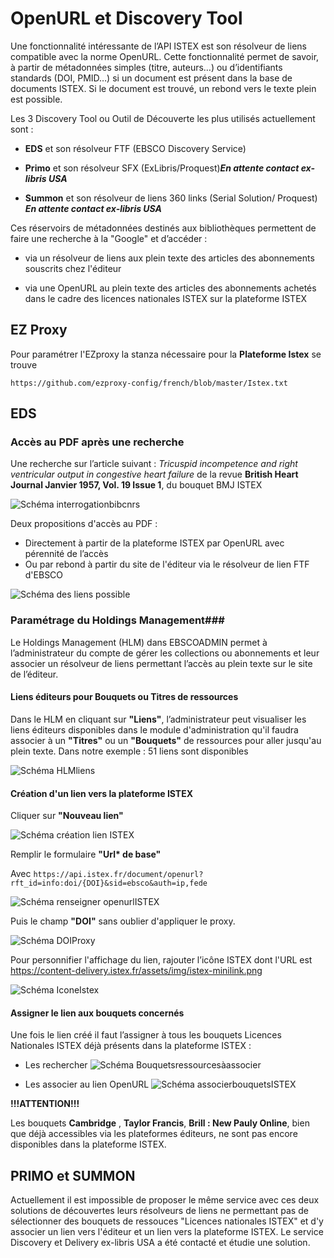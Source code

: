 ﻿
# OpenURL et Discovery Tool #

Une fonctionnalité intéressante de l’API ISTEX est son résolveur de liens compatible avec la norme OpenURL. Cette fonctionnalité permet de savoir, à partir de métadonnées simples (titre, auteurs…) ou d’identifiants standards (DOI, PMID…) si un document est présent dans la base de documents ISTEX. Si le document est trouvé, un rebond vers le texte plein est possible.

Les 3  Discovery Tool ou Outil de Découverte les plus utilisés actuellement sont :

- **EDS** et son résolveur FTF (EBSCO Discovery Service)

- **Primo** et son résolveur SFX (ExLibris/Proquest)_***En attente contact ex-libris USA***_

- **Summon** et son résolveur de liens 360 links (Serial Solution/ Proquest) _***En attente contact ex-libris USA***_ 



Ces réservoirs de métadonnées destinés aux bibliothèques permettent de faire une recherche à la "Google" et d’accéder :

- via un résolveur de liens aux plein texte des articles des abonnements souscrits chez l'éditeur


- via une OpenURL au plein texte des articles des abonnements achetés dans le cadre des licences nationales ISTEX sur la plateforme ISTEX


## EZ Proxy 


Pour paramétrer l'EZproxy la stanza nécessaire pour la **Plateforme Istex** se trouve


`https://github.com/ezproxy-config/french/blob/master/Istex.txt`


## EDS ##

### Accès au PDF après une recherche ###

Une recherche sur l’article suivant : *Tricuspid incompetence and right ventricular output in congestive heart failure*  de la revue **British Heart Journal  Janvier 1957, Vol. 19 Issue 1**,  du bouquet BMJ ISTEX

![Schéma interrogationbibcnrs](img/recherchebibcnrs.png)

Deux propositions d'accès au PDF : 

- Directement à partir de la plateforme ISTEX par OpenURL avec pérennité de l’accès
- Ou par rebond à partir du site de l'éditeur via le résolveur de lien FTF d'EBSCO

![Schéma des liens possible](img/lien.png)

### Paramétrage du Holdings Management###


Le Holdings Management (HLM) dans EBSCOADMIN permet à l’administrateur du compte de gérer les collections ou abonnements et leur associer un résolveur de liens permettant l’accès au plein texte sur le site de l’éditeur.

#### Liens éditeurs pour Bouquets ou Titres de ressources  

Dans le HLM en cliquant sur **"Liens"**, l’administrateur peut visualiser les liens éditeurs disponibles dans le module d'administration qu'il faudra associer à un **"Titres"** ou un **"Bouquets"** de ressources pour aller jusqu'au plein texte. Dans notre exemple : 51 liens sont disponibles

![Schéma HLMliens](img/Liens.png)

#### Création d'un lien vers la plateforme ISTEX

Cliquer sur **"Nouveau lien"**

![Schéma création lien ISTEX](img/CreationdelienISTEX.png)

Remplir le formulaire **"Url\* de base"**

Avec  `https://api.istex.fr/document/openurl?rft_id=info:doi/{DOI}&sid=ebsco&auth=ip,fede`

![Schéma renseigner openurlISTEX](img/openurlplateforme.png)

Puis le champ **"DOI"** sans oublier d'appliquer le proxy.

![Schéma DOIProxy](img/doiproxy.png)


Pour personnifier l'affichage du lien, rajouter l’icône ISTEX dont l'URL est https://content-delivery.istex.fr/assets/img/istex-minilink.png

![Schéma IconeIstex](img/IconeISTEX.png)



#### Assigner le lien aux bouquets concernés

Une fois le lien créé il faut l’assigner à tous les bouquets  Licences Nationales ISTEX déjà présents dans la plateforme ISTEX :

- Les rechercher
![Schéma Bouquetsressourcesàassocier](img/Bouquetsressourcesàassocier.png)

- Les associer au lien OpenURL 
![Schéma associerbouquetsISTEX](img/associerbouquetsISTEX.png)

**!!!ATTENTION!!!**

Les bouquets **Cambridge** , **Taylor Francis**, **Brill : New Pauly Online**, bien que déjà accessibles via les plateformes éditeurs, ne sont pas encore disponibles dans la plateforme ISTEX.







## PRIMO et SUMMON ##


Actuellement il est impossible de proposer le même service avec ces deux solutions de découvertes leurs résolveurs de liens ne permettant pas de sélectionner des bouquets de ressouces "Licences nationales ISTEX" et d'y associer un lien vers l'éditeur et un lien vers la plateforme ISTEX. 
Le service Discovery et Delivery ex-libris USA a été contacté et étudie une solution.




















